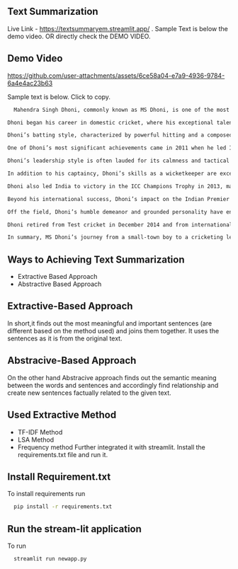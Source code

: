 
## Text Summarization
Live Link - https://textsummaryem.streamlit.app/ . Sample Text is below the demo video.  OR directly check the DEMO VIDEO.


## Demo Video

https://github.com/user-attachments/assets/6ce58a04-e7a9-4936-9784-6a4e4ac23b63





Sample text is below. Click to copy.

```bash
  Mahendra Singh Dhoni, commonly known as MS Dhoni, is one of the most iconic figures in the world of cricket. Born on July 7, 1981, in Ranchi, Jharkhand, Dhoni’s journey from a small-town boy to a cricketing legend is both inspiring and remarkable. His rise to fame and his contributions to Indian cricket have left an indelible mark on the sport.

Dhoni began his career in domestic cricket, where his exceptional talent as a wicketkeeper-batsman caught the eye of selectors. He made his debut for the Indian national team in December 2004 in an ODI against Bangladesh. Though his early performances were modest, Dhoni soon showcased his prowess with a blistering 148 against Pakistan in Visakhapatnam in 2005. This innings marked the beginning of a stellar career.

Dhoni’s batting style, characterized by powerful hitting and a composed approach, earned him the nickname "Captain Cool." His leadership skills became evident when he was appointed captain of the Indian T20 team for the inaugural ICC T20 World Cup in 2007. Under his captaincy, India won the tournament, defeating Pakistan in a thrilling final. This victory catapulted Dhoni into the limelight and established him as a leader to watch.

One of Dhoni’s most significant achievements came in 2011 when he led India to victory in the ICC Cricket World Cup. The final, held at Wankhede Stadium in Mumbai, saw Dhoni play a match-winning innings of 91 not out against Sri Lanka, including the memorable six that clinched the title for India. This triumph ended India’s 28-year wait for a World Cup and cemented Dhoni’s legacy as one of the greatest captains in cricket history.

Dhoni’s leadership style is often lauded for its calmness and tactical acumen. He is known for making unconventional decisions, such as promoting himself up the batting order in the 2011 World Cup final, which paid off handsomely. His ability to remain composed under pressure and his knack for finishing matches earned him the reputation of a match-winner.

In addition to his captaincy, Dhoni’s skills as a wicketkeeper are exceptional. He holds numerous records, including the most stumpings in international cricket. His quick reflexes and sharp cricketing mind have often resulted in game-changing moments behind the stumps.

Dhoni also led India to victory in the ICC Champions Trophy in 2013, making him the only captain to have won all three major ICC trophies: the T20 World Cup, the 50-over World Cup, and the Champions Trophy. Under his leadership, India also achieved the number one ranking in Test cricket for the first time.

Beyond his international success, Dhoni’s impact on the Indian Premier League (IPL) is equally significant. As the captain of the Chennai Super Kings (CSK), he has led the team to multiple IPL titles, showcasing his consistency and leadership in the shorter format of the game.

Off the field, Dhoni’s humble demeanor and grounded personality have endeared him to fans worldwide. He has been a role model for aspiring cricketers, demonstrating that success can be achieved through hard work, determination, and a calm mind.

Dhoni retired from Test cricket in December 2014 and from international cricket in August 2020. His retirement marked the end of an era, but his influence on Indian cricket continues to be felt. He remains active in the IPL, leading CSK with the same passion and commitment that defined his international career.

In summary, MS Dhoni’s journey from a small-town boy to a cricketing legend is a story of grit, determination, and exceptional talent. His contributions to Indian cricket, both as a player and a leader, have left an indelible legacy that will inspire future generations for years to come.

```

## Ways to Achieving Text Summarization

- Extractive Based Approach
- Abstractive Based Approach



## Extractive-Based Approach

In short,it finds out the most meaningful and important sentences (are different based on the method used) and joins them together. It uses the sentences as it is from the original text.

## Abstracive-Based Approach

On the other hand Abstracive approach finds out the semantic meaning between the words and sentences and accordingly find relationship and create new sentences factually related to the given text.

## Used Extractive Method 
- TF-IDF Method
- LSA Method
- Frequency method
Further integrated it with streamlit. Install the requirements.txt file and run it.



## Install Requirement.txt

To install requirements run

```bash
  pip install -r requirements.txt
```

## Run the stream-lit application

To run

```bash
  streamlit run newapp.py
```





